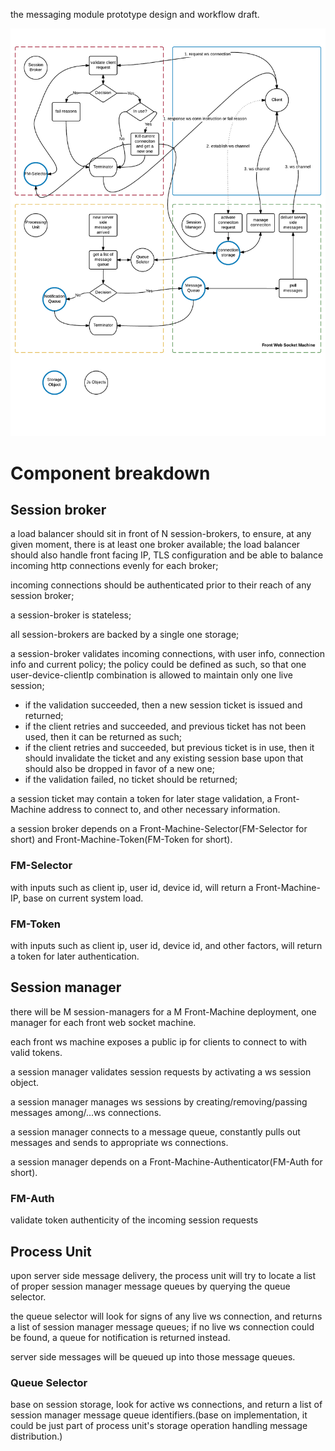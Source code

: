 the messaging module prototype design and workflow draft.

![diagram](/examples/msg-prototype/msg-prototyping.png?raw=true "diagram")

# Component breakdown

## Session broker

a load balancer should sit in front of N session-brokers, to ensure, at any given moment, there is at least one broker available;
the load balancer should also handle front facing IP, TLS configuration and be able to balance incoming http connections evenly for each broker;

incoming connections should be authenticated prior to their reach of any session broker;

a session-broker is stateless;

all session-brokers are backed by a single one storage;

a session-broker validates incoming connections, with user info, connection info and current policy;
the policy could be defined as such, so that one user-device-clientIp combination is allowed to maintain only one live session;
* if the validation succeeded, then a new session ticket is issued and returned;
* if the client retries and succeeded, and previous ticket has not been used, then it can be returned as such;
* if the client retries and succeeded, but previous ticket is in use, then it should invalidate the ticket and any existing session base upon that should also be dropped in favor of a new one;
* if the validation failed, no ticket should be returned;

a session ticket may contain a token for later stage validation, a Front-Machine address to connect to, and other necessary information.

a session broker depends on a Front-Machine-Selector(FM-Selector for short) and Front-Machine-Token(FM-Token for short).

### FM-Selector
with inputs such as client ip, user id, device id, will return a Front-Machine-IP, base on current system load.

### FM-Token
with inputs such as client ip, user id, device id, and other factors, will return a token for later authentication.

## Session manager
there will be M session-managers for a M Front-Machine deployment, one manager for each front web socket machine.

each front ws machine exposes a public ip for clients to connect to with valid tokens.

a session manager validates session requests by activating a ws session object.

a session manager manages ws sessions by creating/removing/passing messages among/...ws connections.

a session manager connects to a message queue, constantly pulls out messages and sends to appropriate ws connections.

a session manager depends on a Front-Machine-Authenticator(FM-Auth for short).

### FM-Auth
validate token authenticity of the incoming session requests

## Process Unit
upon server side message delivery, the process unit will try to locate a list of proper session manager message queues by querying the queue selector.

the queue selector will look for signs of any live ws connection, and returns a list of session manager message queues; if no live ws connection could be found, a queue for notification is returned instead.

server side messages will be queued up into those message queues.

### Queue Selector
base on session storage, look for active ws connections, and return a list of session manager message queue identifiers.(base on implementation, it could be just part of process unit's storage operation handling message distribution.)
